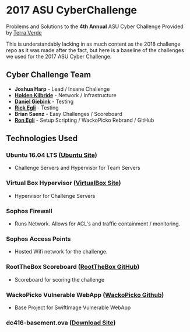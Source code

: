 # 2017 ASU CyberChallenge
Problems and Solutions to the **4th Annual** ASU Cyber Challenge Provided by <a href='https://www.tvrms.com'>Terra Verde</a>

This is understandably lacking in as much content as the 2018 challenge repo as it was made after the fact, but here is a baseline of the challenges we used for the 2017 ASU Cyber Challenge.

## Cyber Challenge Team
- **Joshua Harp** - Lead / Insane Challenge
- **<a href='https://github.com/holdenkilbride'>Holden Kilbride</a>** - Network / Infrastructure
- **<a href='https://github.com/dgeebs'>Daniel Giebink</a>** - Testing
- **<a href='https://github.com/hatbeardme'>Rick Egli</a>** - Testing
- **Brian Saenz** - Easy Challenges / Scoreboard
- **<a href='https://github.com/SmugZombie'>Ron Egli</a>** - Setup Scripting / WackoPicko Rebrand / GitHub


## Technologies Used  
### Ubuntu 16.04 LTS (<a href='https://www.ubuntu.com/'>Ubuntu Site</a>)
- Challenge Servers and Hypervisor for Team Servers  
### Virtual Box Hypervisor (<a href='https://www.virtualbox.org'>VirtualBox Site</a>)
- Hypervisor for Challenge Servers
### Sophos Firewall
- Runs Network. Allows for ACL's and traffic containment / monitoring.
### Sophos Access Points
- Hosted Wifi network for the challenge.
### RootTheBox Scoreboard (<a href='https://github.com/moloch--/RootTheBox'>RootTheBox GitHub</a>)
- Scoreboard for scoring the challenge
### WackoPicko Vulnerable WebApp (<a href='https://github.com/adamdoupe/WackoPicko'>WackoPicko Github</a>)
- Base Project for SwiftImage Vulnerable WebApp
### dc416-basement.ova (<a href='https://www.vulnhub.com/entry/dc416-2016,168/'>Download Site</a>)